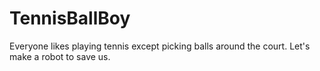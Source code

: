 # TennisBallBoy
Everyone likes playing tennis except picking balls around the court. Let's make a robot to save us.
